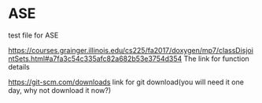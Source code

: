 # ASE

test file for ASE

https://courses.grainger.illinois.edu/cs225/fa2017/doxygen/mp7/classDisjointSets.html#a7fa3c54c335afc82a682b53e3754d354
The link for function details

https://git-scm.com/downloads
link for git download(you will need it one day, why not download it now?)
